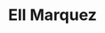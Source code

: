 ---
avatar: /images/people/ell.jpg
avatar_small: /images/people/ell_small.jpg
bio: Community Architect for Jupiter Broadcasting at Linux Academy
homepage: https://linuxacademy.com/blog/author/ell-marquez/
instagram: null
linkedin: null
title: Ell Marquez
twitter: https://twitter.com/ell_o_punk
type: host
username: ell
youtube: null
---
